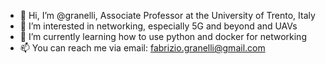 - 👋 Hi, I’m @granelli, Associate Professor at the University of Trento, Italy
- 👀 I’m interested in networking, especially 5G and beyond and UAVs
- 🌱 I’m currently learning how to use python and docker for networking
- 📫 You can reach me via email: fabrizio.granelli@gmail.com

<!---
granelli/granelli is a ✨ special ✨ repository because its `README.md` (this file) appears on your GitHub profile.
You can click the Preview link to take a look at your changes.
--->
